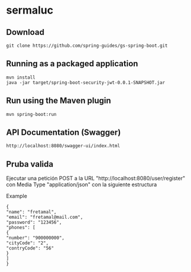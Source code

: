 # sermaluc

## Download
```
git clone https://github.com/spring-guides/gs-spring-boot.git
```
## Running as a packaged application
```
mvn install
java -jar target/spring-boot-security-jwt-0.0.1-SNAPSHOT.jar
```
## Run using the Maven plugin
```
mvn spring-boot:run
```
## API Documentation (Swagger)
```
http://localhost:8080/swagger-ui/index.html
```
## Pruba valida
Ejecutar una petición POST a la URL "http://localhost:8080/user/register" con Media Type "application/json" con la siguiente estructura

Example
```
{
"name": "fretamal",
"email": "fretamal@mail.com",
"password": "123456",
"phones": [
{
"number": "900000000",
"cityCode": "2",
"contryCode": "56"
}
]
}
```
